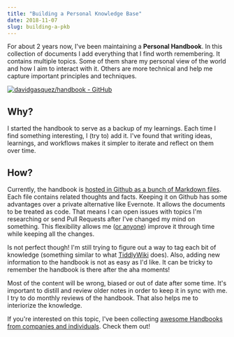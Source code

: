 ```yaml
---
title: "Building a Personal Knowledge Base"
date: 2018-11-07
slug: building-a-pkb
---
```


For about 2 years now, I've been maintaining a **Personal Handbook**. In this collection of documents I add everything that I find worth remembering. It contains multiple topics. Some of them share my personal view of the world and how I aim to interact with it. Others are more technical and help me capture important principles and techniques.

[![davidgasquez/handbook - GitHub](https://gh-card.dev/repos/davidgasquez/handbook.svg)](https://github.com/davidgasquez/handbook)

## Why?

I started the handbook to serve as a backup of my learnings. Each time I find something interesting, I (try to) add it. I've found that writing ideas, learnings, and workflows makes it simpler to iterate and reflect on them over time.

## How?

Currently, the handbook is [hosted in Github as a bunch of Markdown files](https://github.com/davidgasquez/handbook). Each file contains related thoughts and facts. Keeping it on Github has some advantages over a private alternative like Evernote. It allows the documents to be treated as code. That means I can open issues with topics I'm researching or send Pull Requests after I've changed my mind on something. This flexibility allows me ([or anyone](https://github.com/davidgasquez/handbook/pull/1)) improve it through time while keeping all the changes.

Is not perfect though! I'm still trying to figure out a way to tag each bit of knowledge (something similar to what [TiddlyWiki](https://tiddlywiki.com/) does). Also, adding new information to the handbook is not as easy as I'd like. It can be tricky to remember the handbook is there after the aha moments!

Most of the content will be wrong, biased or out of date after some time. It's important to distill and review older notes in order to keep it in sync with me. I try to do monthly reviews of the handbook. That also helps me to interiorize the knowledge.

If you're interested on this topic, I've been collecting [awesome Handbooks from companies and individuals](https://github.com/davidgasquez/handbook/blob/main/Personal%20Handbooks.md). Check them out!
